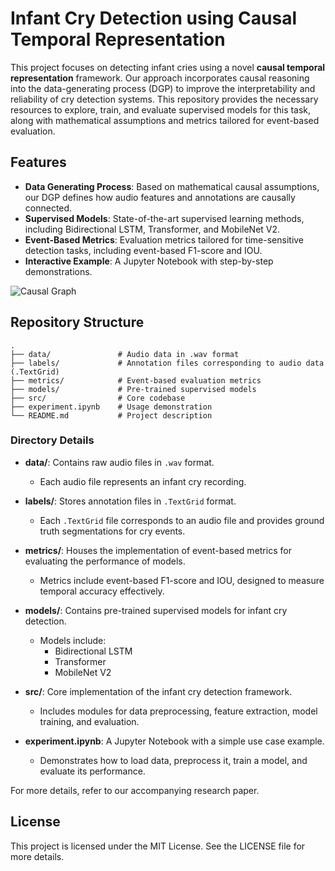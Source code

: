 # Infant Cry Detection using Causal Temporal Representation

This project focuses on detecting infant cries using a novel **causal temporal representation** framework. Our approach incorporates causal reasoning into the data-generating process (DGP) to improve the interpretability and reliability of cry detection systems. This repository provides the necessary resources to explore, train, and evaluate supervised models for this task, along with mathematical assumptions and metrics tailored for event-based evaluation.

## Features
- **Data Generating Process**: Based on mathematical causal assumptions, our DGP defines how audio features and annotations are causally connected.
- **Supervised Models**: State-of-the-art supervised learning methods, including Bidirectional LSTM, Transformer, and MobileNet V2.
- **Event-Based Metrics**: Evaluation metrics tailored for time-sensitive detection tasks, including event-based F1-score and IOU.
- **Interactive Example**: A Jupyter Notebook with step-by-step demonstrations.

![Causal Graph]([main.img](https://github.com/PeterIsDanning/Infant-Cry-Detection-by-CRSTC/blob/main/casual_graph.png))

## Repository Structure

```plaintext
.
├── data/               # Audio data in .wav format
├── labels/             # Annotation files corresponding to audio data (.TextGrid)
├── metrics/            # Event-based evaluation metrics
├── models/             # Pre-trained supervised models
├── src/                # Core codebase
├── experiment.ipynb    # Usage demonstration
└── README.md           # Project description
```

### Directory Details

- **data/**: Contains raw audio files in `.wav` format.
  - Each audio file represents an infant cry recording.

- **labels/**: Stores annotation files in `.TextGrid` format.
  - Each `.TextGrid` file corresponds to an audio file and provides ground truth segmentations for cry events.

- **metrics/**: Houses the implementation of event-based metrics for evaluating the performance of models.
  - Metrics include event-based F1-score and IOU, designed to measure temporal accuracy effectively.

- **models/**: Contains pre-trained supervised models for infant cry detection.
  - Models include:
    - Bidirectional LSTM
    - Transformer
    - MobileNet V2

- **src/**: Core implementation of the infant cry detection framework.
  - Includes modules for data preprocessing, feature extraction, model training, and evaluation.

- **experiment.ipynb**: A Jupyter Notebook with a simple use case example.
  - Demonstrates how to load data, preprocess it, train a model, and evaluate its performance.

For more details, refer to our accompanying research paper.

## License
This project is licensed under the MIT License. See the LICENSE file for more details.
